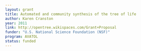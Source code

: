 ```yaml
---
layout: grant
title: Automated and community synthesis of the tree of life
author: Karen Cranston
year: 2011
link: http://opentree.wikispaces.com/Grant+Proposal
funder: "U.S. National Science Foundation (NSF)"
program: AVATOL
status: funded
---
```

